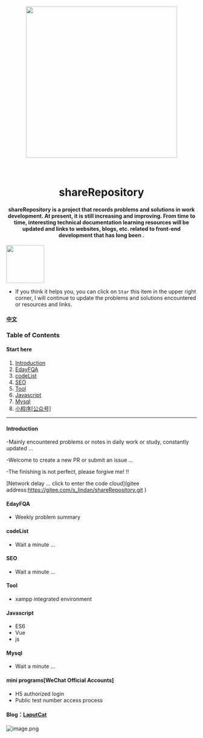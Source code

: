 <h1 align="center"><a target="_blank" herf="https://gitub.com/fuduoluo/shareRepository" alt="shareRepository"><img src="https://i.loli.net/2020/04/08/D47fFg53xr2GEdk.png" width = "400" style="max-width:100%;align:center"/></a></h1>

​									

<h1 align="center">&nbsp;shareRepository&nbsp;</h1>



<h4 align="center">shareRepository is a project that records problems and solutions in work development. At present, it is still increasing and improving. From time to time, interesting technical documentation learning resources will be updated and links to websites, blogs, etc. related to front-end development that has long been .</h4>

<img src="https://img.shields.io/badge/PRs-welcome-brightgreen.svg?style=flat-square" width = "100" />

* If you think it helps you, you can click on `Star` this item in the upper right corner, I will continue to update the problems and solutions encountered or resources and links.

#### [中文](https://github.com/fuduoluo/shareRepository/blob/master/README.md)

### Table  of Contents

#### Start here

1. [Introduction](#Introduction)
2. [EdayFQA](#EdayFQA)
3. [codeList](#codeList)
4. [SEO](#SEO)
5. [Tool](#Tool)
6. [Javascript](#Javascript)
7. [Mysql](#Mysql)
8. [小程序[公众号]](#小程序[公众号])

___



#### Introduction
-Mainly encountered problems or notes in daily work or study, constantly updated ...

-Welcome to create a new PR or submit an issue ...

-The finishing is not perfect, please forgive me! !!

[Network delay ... click to enter the code cloud](gitee address:https://gitee.com/s_lindan/shareRepository.git )

#### EdayFQA

- Weekly problem summary

#### codeList

- Wait a minute ...

#### SEO

- Wait a minute ...

#### Tool

- xampp integrated environment

#### Javascript

- ES6
- Vue
- js

#### Mysql

- Wait a minute ...

#### mini programs[WeChat Official Accounts]

- H5 authorized login
- Public test number access process

#### Blog：[LaputCat](https://www.phpcoder.club/)

![image.png](https://i.loli.net/2020/04/08/w2lTrb8pREieOtJ.png)
